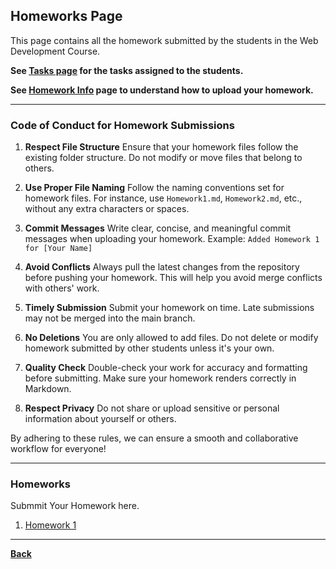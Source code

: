 ## Homeworks Page

This page contains all the homework submitted by the students in the Web Development Course.

**See [Tasks page](../AssignedTasks/Tasks.md) for the tasks assigned to the students.**

**See [Homework Info](HomeworkInfo.md) page to understand how to upload your homework.**

---


### Code of Conduct for Homework Submissions

1. **Respect File Structure**
   Ensure that your homework files follow the existing folder structure. Do not modify or move files that belong to others.

2. **Use Proper File Naming**
   Follow the naming conventions set for homework files. For instance, use `Homework1.md`, `Homework2.md`, etc., without any extra characters or spaces.

3. **Commit Messages**
   Write clear, concise, and meaningful commit messages when uploading your homework. Example:
   `Added Homework 1 for [Your Name]`

4. **Avoid Conflicts**
   Always pull the latest changes from the repository before pushing your homework. This will help you avoid merge conflicts with others' work.

5. **Timely Submission**
   Submit your homework on time. Late submissions may not be merged into the main branch.

6. **No Deletions**
   You are only allowed to add files. Do not delete or modify homework submitted by other students unless it's your own.

7. **Quality Check**
   Double-check your work for accuracy and formatting before submitting. Make sure your homework renders correctly in Markdown.

8. **Respect Privacy**
   Do not share or upload sensitive or personal information about yourself or others.

By adhering to these rules, we can ensure a smooth and collaborative workflow for everyone!

---

### Homeworks

Submmit Your Homework here.

<!-- Uncomment the following lines to add more homeworks. -->

1. [Homework 1](Homework/Homework1.md)
<!-- 2. [Homework 2](Homework/Homework2.md) -->
<!-- 3. [Homework 3](Homework/Homework3.md) -->
<!-- 4. [Homework 4](Homework/Homework4.md) -->
<!-- 5. [Homework 5](Homework/Homework5.md) -->
<!-- 6. [Homework 6](Homework/Homework6.md) -->
<!-- 7. [Homework 7](Homework/Homework7.md) -->
<!-- 8. [Homework 8](Homework/Homework8.md) -->
<!-- 9. [Homework 9](Homework/Homework9.md) -->
<!-- 10. [Homework 10](Homework/Homework10.md) -->


---

**[Back](../README.md/)**
